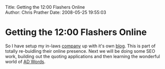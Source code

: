 Title: Getting the 12:00 Flashers Online  
Author: Chris Prather
Date: 2008-05-25 19:55:03

# Getting the 12:00 Flashers Online
So I have setup my in-laws [company](http://www.mpisi.net) up with it's own [blog](http://www.mpisi.net/blog). This is part of totally re-buidling their online presence. Next we will be doing some SEO work, building out the quoting applications and then learning the wonderful world of [AD Words](https://adwords.google.com/).
